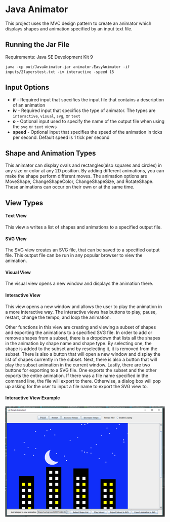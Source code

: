 # Java Animator

This project uses the MVC design pattern to create an animator which displays shapes and animation specified by an input text file.

## Running the Jar File

Requirements: Java SE Development Kit 9

```
java -cp out/JavaAnimator.jar animator.EasyAnimator -if inputs/2layerstest.txt -iv interactive -speed 15
```

## Input Options

* **if** - Required input that specifies the input file that contains a description of an animation
* **iv** - Required input that specifics the type of animator. The types are `interactive`, `visual`, `svg`, or `text`
* **o** - Optional input used to specify the name of the output file when using the `svg` or `text` views
* **speed** - Optional input that specifies the speed of the animation in ticks per second. Default speed is 1 tick per second

## Shape and Animation Types

This animator can display ovals and rectangles(also squares and circles) in any size or color at any 2D position. By adding different animations, you can make the shape perform different moves. The animation options are MoveShape, ChangeShapeColor, ChangeShapeSize, and RotateShape. These animations can occur on their own or at the same time.

## View Types

#### Text View

This view a writes a list of shapes and animations to a specified output file.

#### SVG View

The SVG view creates an SVG file, that can be saved to a specified output file. This output file can be run in any popular browser to view the animation.

#### Visual View

The visual view opens a new window and displays the animation there. 

#### Interactive View

This view opens a new window and allows the user to play the animation in a more interactive way. The interactive views has buttons to play, pause, restart, change the tempo, and loop the animation. 

Other functions in this view are creating and viewing a subset of shapes and exporting the animations to a specified SVG file. In order to add or remove shapes from a subset, there is a dropdown that lists all the shapes in the animation by shape name and shape type. By selecting one, the shape is added to the subset and by reselecting it, it is removed from the subset. There is also a button that will open a new window and display the list of shapes currently in the subset. Next, there is also a button that will play the subset animation in the current window. Lastly, there are two buttons for exporting to a SVG file. One exports the subset and the other exports the entire animation. If there was a file name specified in the command line, the file will export to there. Otherwise, a dialog box will pop up asking for the user to input a file name to export the SVG view to.

#### Interactive View Example
![Interactive View](https://github.com/cassiels636/Java_Animator/blob/master/hybridView.PNG)
